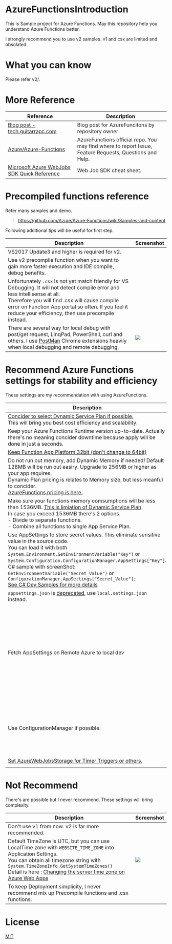 # AzureFunctionsIntroduction

This is Sample project for Azure Functions. May this repository help you understand Azure Functions better.

I strongly recommend you to use v2 samples. v1 and csx are limited and obsolated.

# What you can know

Please refer v2/.

# More Reference

Reference | Description
---- | ----
[Blog post - tech.guitarrapc.com](http://tech.guitarrapc.com/archive/category/AzureFunctions) | Blog post for AzureFuncitons by repository owner.
[Azure/Azure-Functions](https://github.com/Azure/Azure-Functions) | AzureFunctions official repo. You may find where to report Issue, Feature Requests, Questions and Help.
[Microsoft Azure WebJobs SDK Quick Reference](https://jhaleyfiles2016.blob.core.windows.net/public/Azure%20WebJobs%20SDK%20Cheat%20Sheet%202014.pdf) | Web Job SDK cheat sheet.

# Precompiled functions reference

Refer many samples and demo.

> https://github.com/Azure/Azure-Functions/wiki/Samples-and-content

Following additional tips will be useful for first step.

Description | Screenshot
---- | ----
VS2017 Update3 and higher is required for v2. | 
Use v2 precompile function when you want to gain more faster execution and IDE compile, debug benefits.  |
Unfortunately `.csx` is not yet match friendly for VS Debugging. It will not detect compile error and less intellisense at all.<br/> Therefore you will find .csx will cause compile error on Function App portal so often. If you feel it reduce your efficiency, then use precompile instead. |
There are several way for local debug with post/get request, LinqPad, PowerShell, curl and others. I use [PostMan](https://www.getpostman.com/) Chrome extensions heavily when local debugging and remote debugging. | ![](images/LocalDebugWithPostMan.png)

# Recommend Azure Functions settings for stability and efficiency

These settings are my recommendation with using AzureFunctions.

Description | Screenshot
---- | ----
[Concider to select Dynamic Service Plan if possible.]((https://azure.microsoft.com/en-us/documentation/articles/functions-scale/)) <br/>This will bring you best cost efficiency and scalability. | ![](images/DynamicServicePlan.png)
Keep your Azure Functions Runtime version up-to-date. Actually there's no meaning concider downtime because apply will be done in just a seconds. | ![](images/AzureFunctionsRuntimeVersionUpgrade.png)<br/>![](images/AzureFunctionsRuntimeVersion.png)
[Keep Function App Platform 32bit (don't change to 64bit)](http://stackoverflow.com/questions/36653122/is-there-any-difference-between-platform-32-bit-or-platform-64-bit-for-azure) | ![](images/PlatformSetting.png)
Do not run out memory, add Dynamic Memory if needed! Default 128MB will be run out easiry. Upgrade to 256MB or higher as your app requires.<br/> Dynamic Plan pricing is relates to Memory size, but less meanful to concider.<br/>[AzureFunctions pricing is here.](https://azure.microsoft.com/en-us/pricing/details/functions/)  | ![](images/MemoryAllocation.png)
Make sure your functions memory comsumptions will be less than 1536MB. [This is limiation of Dynamic Service Plan](https://azure.microsoft.com/en-us/documentation/articles/functions-scale/). <br/>In case you exceed 1536MB there's 2 options.<br/> - Divide to separate functions. <br/>- Combine all functions to single App Service Plan. | ![](images/DynamicServicePlanMemory.png)
Use AppSettings to store secret values. This eliminate sensitive value in the source code.<br/>You can load it with both ```System.Environment.GetEnvironmentVariable("Key")``` or ```System.Configuration.ConfigurationManager.AppSettings["Key"]```. <br/> C# sample with screenShot: ```GetEnvironmentVariable("Secret_Value")``` or ```ConfigurationManager.AppSettings["Secret_Value"];```<br/>[See C# Dev Samples for more details](https://azure.microsoft.com/en-us/documentation/articles/functions-reference-csharp/) | ![](images/SecretValue.png) 
`appsettings.json` is [deprecated](https://github.com/Azure/azure-functions-cli/issues/122), use `local.settings.json` instead. | ![](images/localsettings.json.png)
Fetch AppSettings on Remote Azure to local dev | install `npm i -g azure-functions-cli`, login `func azure login`, select subscription `func azure subscriptions list`, list functionapp ``func azure functionapp list`, then fetch to local `func azure functionapp fetch-app-settings AzureFunctionsIntroduction`. rename to local.settings.json and now all variables are fetched to local as like remote.
Use ConfigurationManager if possible. | ConfigurationManager is rather better for above fetch approatch, it can dectypt fetched encrypt data. [ConfigurationManagerHelper](https://github.com/guitarrapc/AzureFunctionsIntroduction/blob/master/v2/src/AzureFunctionsIntroduction/StaticHelpers/ConfigurationManagerHelper.cs) will improve ConfigurationManager mutch friendly.
[Set AzureWebJobsStorage for Timer Triggers or others.](https://github.com/Microsoft/azure-docs/blob/master/articles/azure-functions/functions-run-local.md) | ![](images/AzureWebJobsStorageLocalSettings.png) <br/> ![](images/StorageAccountConnectionStrings.png)

# Not Recommend

There's are possible but I never recommend. These settings will bring complexity.

Description | Screenshot
---- | ----
Don't use v1 from now. v2 is far more recommended. | 
Default TimeZone is UTC, but you can use LocalTime zone with ```WEBSITE_TIME_ZONE``` into Application Settings.<br/>You can obtain all timezone string with ```System.TimeZoneInfo.GetSystemTimeZones()``` <br/>Detail is here : [Changing the server time zone on Azure Web Apps](https://blogs.msdn.microsoft.com/tomholl/2015/04/06/changing-the-server-time-zone-on-azure-web-apps/)  | ![](images/AzureFunctionsTimeZone.png)
To keep Deployment simplicity, I never recommend mix up Precompile functions and .csx functions. | 

# License

[MIT](https://github.com/guitarrapc/AzureFunctionsIntroduction/blob/master/LICENSE)
